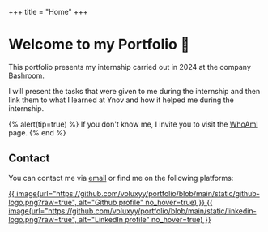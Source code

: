 +++
title = "Home"
+++

# Welcome to my Portfolio 👋

This portfolio presents my internship carried out in 2024 at the company [Bashroom](./bashroom).

I will present the tasks that were given to me during the internship and then link them to what I learned at Ynov and how it helped me during the internship.

{% alert(tip=true) %}
If you don't know me, I invite you to visit the [WhoAmI](./whoami) page.
{% end %}

## Contact

You can contact me via [email](mailto:lasserre.anael2@gmail.com) or find me on the following platforms:

<div class="home-profile-links">
    <a href="https://github.com/voluxyy">
        {{ image(url="https://github.com/voluxyy/portfolio/blob/main/static/github-logo.png?raw=true", alt="Github profile" no_hover=true) }}
    </a>
    <a href="https://www.linkedin.com/in/ana%C3%ABl-lasserre-33a706265">
        {{ image(url="https://github.com/voluxyy/portfolio/blob/main/static/linkedin-logo.png?raw=true", alt="LinkedIn profile" no_hover=true) }}
    </a>
</div>
